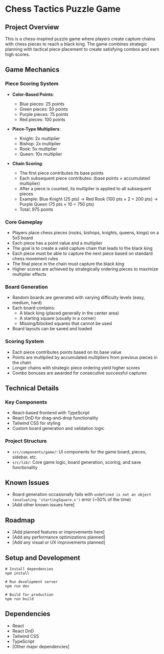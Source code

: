 # Chess Tactics Puzzle Game

## Project Overview
This is a chess-inspired puzzle game where players create capture chains with chess pieces to reach a black king. The game combines strategic planning with tactical piece placement to create satisfying combos and earn high scores.

## Game Mechanics

### Piece Scoring System
- **Color-Based Points**:
  - Blue pieces: 25 points
  - Green pieces: 50 points
  - Purple pieces: 75 points
  - Red pieces: 100 points

- **Piece-Type Multipliers**:
  - Knight: 2x multiplier
  - Bishop: 2x multiplier
  - Rook: 5x multiplier
  - Queen: 10x multiplier

- **Chain Scoring**:
  - The first piece contributes its base points
  - Each subsequent piece contributes: (base points × accumulated multiplier)
  - After a piece is counted, its multiplier is applied to all subsequent pieces
  - Example: Blue Knight (25 pts) → Red Rook (100 pts × 2 = 200 pts) → Purple Queen (75 pts × 10 = 750 pts)
  - Total: 975 points

### Core Gameplay
- Players place chess pieces (rooks, bishops, knights, queens, kings) on a 5x5 board
- Each piece has a point value and a multiplier
- The goal is to create a valid capture chain that leads to the black king
- Each piece must be able to capture the next piece based on standard chess movement rules
- The final piece in the chain must capture the black king
- Higher scores are achieved by strategically ordering pieces to maximize multiplier effects

### Board Generation
- Random boards are generated with varying difficulty levels (easy, medium, hard)
- Each board contains:
  - A black king (placed generally in the center area)
  - A starting square (usually in a corner)
  - Missing/blocked squares that cannot be used
- Board layouts can be saved and loaded

### Scoring System
- Each piece contributes points based on its base value
- Points are multiplied by accumulated multipliers from previous pieces in the chain
- Longer chains with strategic piece ordering yield higher scores
- Combo bonuses are awarded for consecutive successful captures

## Technical Details

### Key Components
- React-based frontend with TypeScript
- React DnD for drag-and-drop functionality
- Tailwind CSS for styling
- Custom board generation and validation logic

### Project Structure
- `src/components/game/`: UI components for the game board, pieces, sidebar, etc.
- `src/lib/`: Core game logic, board generation, scoring, and save functionality

## Known Issues
- Board generation occasionally fails with `undefined is not an object (evaluating 'startingSquare.x')` error (~50% of the time)
- [Add other known issues here]

## Roadmap
- [Add planned features or improvements here]
- [Add any performance optimizations planned]
- [Add any visual or UX improvements planned]

## Setup and Development
```
# Install dependencies
npm install

# Run development server
npm run dev

# Build for production
npm run build
```

## Dependencies
- React
- React DnD
- Tailwind CSS
- TypeScript
- [Other major dependencies]